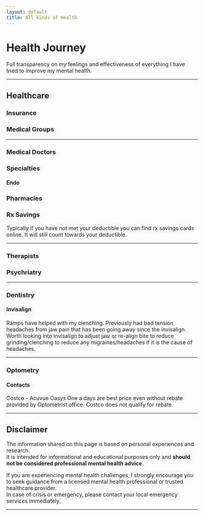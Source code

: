 ```yaml
---
layout: default
title: All kinds of Health
---
```


# Health Journey

Full transparency on my feelings and effectiveness of everything I have tried to improve my mental health. 


---
## Healthcare

### Insurance

### Medical Groups
---
### Medical Doctors

### Specialties

#### Endo

### Pharmacies

### Rx Savings
Typically if you have not met your deductible you can find rx savings cards online. It will still count towards your deductible. 


---
### Therapists
### Psychriatry

---

### Dentistry 

#### Invisalign 
Ramps have helped with my clenching. Previously had bad tension headaches from jaw pain that has been going away since the invisalign. Worth looking into invisalign to adjust jaw or re-align bite to reduce grinding/clenching to reduce any migraines/headaches if it is the cause of headaches. 

---
### Optometry

#### Contacts
Costco - Acuvue Oasys One a days are best price even without rebate provided by Optometrist office. Costco does not qualify for rebate. 


---

## Disclaimer

The information shared on this page is based on personal experiences and research.  
It is intended for informational and educational purposes only and **should not be considered professional mental health advice**.

If you are experiencing mental health challenges, I strongly encourage you to seek guidance from a licensed mental health professional or trusted healthcare provider.  
In case of crisis or emergency, please contact your local emergency services immediately.

---
